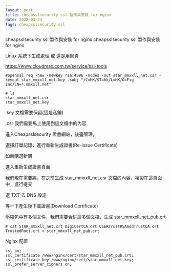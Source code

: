 ```yaml
---
layout: post
title: cheapsslsecurity ssl 製作與安裝 for nginx
date: 2022-03-24
tags: cheapsslsecurity ssl
---
```


cheapsslsecurity ssl 製作與安裝 for nginx
cheapsslsecurity ssl 製作與安裝 for nginx

Linux 系統下生成處理 或 還是用網頁

https://www.cloudmax.com.tw/service/ssl-tools

```
#openssl req -new -newkey rsa:4096 -nodes -out star_mmxxll_net.csr -keyout star_mmxxll_net.key -subj "/C=HK/ST=hk/L=HK/O=Fig inc/CN=*.mmxxll.net"
```

```
# ls 
star_mmxxll_net.csr
star_mmxxll_net.key
```

.key 文檔需要保留(這是私鑰)

.csr 我們需要馬上使用到這文檔中的內容

進入Cheapsslsecurity 證書網站，後臺管理，

選擇訂單記錄，進行重新生成證書(Re-issue Certificate)

如新購選新購 

進入重新生成證書頁面

我們現在需要將，在之前生成 star_mmxxll_net.csr 文檔的內容，複製在這頁面中，進行提交


選 TXT 去 DNS 設定

等一下產生後下載證書(Download Certificate)

壓縮包中有多個文件，我們需要合併這多個文檔，生成 star_mmxxll_net_pub.crt
```
# cat STAR_mmxxll_net.crt DigiCertCA.crt USERTrustRSAAddTrustCA.crt TrustedRoot.crt > star_mmxxll_net_pub.crt
```

Nginx 配置
```
ssl on;
ssl_certificate /www/nginx/cert/star_mmxxll_net_pub.crt;
ssl_certificate_key /www/nginx/cert/star_mmxxll_net.key;
ssl_prefer_server_ciphers on;
```

